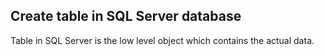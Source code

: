 ## Create table in SQL Server database

Table in SQL Server is the low level object which contains the actual data.
